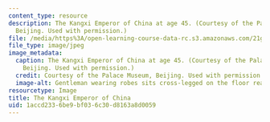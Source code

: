 ```yaml
---
content_type: resource
description: The Kangxi Emperor of China at age 45. (Courtesy of the Palace Museum,
  Beijing. Used with permission.)
file: /media/https%3A/open-learning-course-data-rc.s3.amazonaws.com/21g-044-classics-of-chinese-literature-fall-2011/1accd2336be9bf036c30d8163a8d0059_21g-044f11.jpg
file_type: image/jpeg
image_metadata:
  caption: The Kangxi Emperor of China at age 45. (Courtesy of the Palace Museum,
    Beijing. Used with permission.)
  credit: Courtesy of the Palace Museum, Beijing. Used with permission.
  image-alt: Gentleman wearing robes sits cross-legged on the floor reading a book.
resourcetype: Image
title: The Kangxi Emperor of China
uid: 1accd233-6be9-bf03-6c30-d8163a8d0059
---
```

